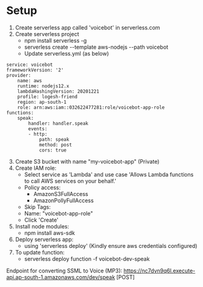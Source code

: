 # Setup
1. Create serverless app called 'voicebot' in serverless.com
2. Create serverless project
    - npm install serverless -g
    - serverless create --template aws-nodejs --path voicebot
    - Update serverless.yml (as below)
```
service: voicebot
frameworkVersion: '2'
provider:
    name: aws
    runtime: nodejs12.x
    lambdaHashingVersion: 20201221
    profile: logesh-friend
    region: ap-south-1
    role: arn:aws:iam::032622477281:role/voicebot-app-role
functions:
    speak:
        handler: handler.speak
        events:
        - http:
            path: speak
            method: post
            cors: true
```
3. Create S3 bucket with name "my-voicebot-app" (Private)
4. Create IAM role:
    - Select service as 'Lambda' and use case 'Allows Lambda functions to call AWS services on your behalf.'
    - Policy access:
        - AmazonS3FullAccess
        - AmazonPollyFullAccess
    - Skip Tags:
    - Name: "voicebot-app-role"
    - Click 'Create'
5. Install node modules:
    - npm install aws-sdk
6. Deploy serverless app:
    - using 'serverless deploy' (Kindly ensure aws credentials configured)
6. To update function:
    - serverless deploy function -f voicebot-dev-speak


Endpoint for converting SSML to Voice (MP3): https://nc7dvn9q6l.execute-api.ap-south-1.amazonaws.com/dev/speak [POST]
